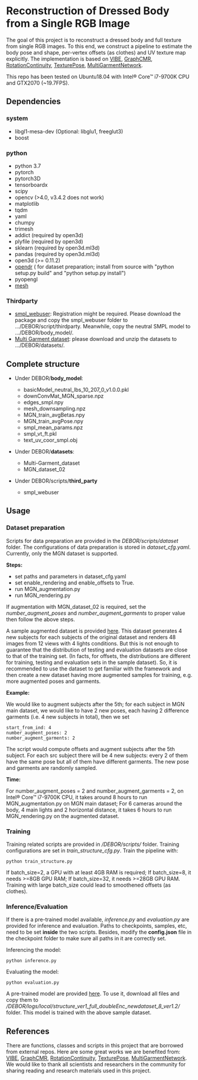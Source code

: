# Reconstruction of Dressed Body from a Single RGB Image
The goal of this project is to reconstruct a dressed body and full texture from single RGB images.
To this end, we construct a pipeline to estimate the body pose and shape, per-vertex offsets
(as clothes) and UV texture map explicitly. The implementation is based on [VIBE](https://github.com/mkocabas/VIBE), [GraphCMR](https://github.com/nkolot/GraphCMR), [RotationContinuity](https://github.com/papagina/RotationContinuity), [
TexturePose](https://github.com/geopavlakos/TexturePose), [MultiGarmentNetwork](https://github.com/bharat-b7/MultiGarmentNetwork). 

This repo has been tested on Ubuntu18.04 with Intel® Core™ i7-9700K CPU and GTX2070 (~19.7FPS).


## Dependencies
### system
- libgl1-mesa-dev (Optional: libglu1, freeglut3)
- boost
### python
- python 3.7
- pytorch
- pytorch3D
- tensorboardx
- scipy
- opencv (>4.0, v3.4.2 does not work)
- matplotlib
- tqdm
- yaml
- chumpy
- trimesh
- addict  (required by open3d)
- plyfile (required by open3d)
- sklearn (required by open3d.ml3d)
- pandas  (required by open3d.ml3d)
- open3d  (>= 0.11.2)
- [opendr](https://github.com/mattloper/opendr)  ( for dataset preparation; install from source with "python setup.py build" and "python setup.py install")
- pyopengl
- [mesh](https://github.com/MPI-IS/mesh)

### Thirdparty

- [smpl_webuser](http://smpl.is.tue.mpg.de): Registration might be required. Please download the package and copy the smpl_webuser folder to .../DEBOR/script/thirdparty. Meanwhile, copy the neutral SMPL model to .../DEBOR/body_model/.
- [Multi Garment dataset](https://datasets.d2.mpi-inf.mpg.de/MultiGarmentNetwork/Multi-Garmentdataset.zip): please download and unzip the datasets to .../DEBOR/datasets/.

## Complete structure 
- Under DEBOR/**body_model**:
	- basicModel_neutral_lbs_10_207_0_v1.0.0.pkl
	- downConvMat_MGN_sparse.npz
	- edges_smpl.npy
	- mesh_downsampling.npz
	- MGN_train_avgBetas.npy
	- MGN_train_avgPose.npy
	- smpl_mean_params.npz
	- smpl_vt_ft.pkl
	- text_uv_coor_smpl.obj

- Under DEBOR/**datasets**:
	- Multi-Garment_dataset
	- MGN_dataset_02
- Under DEBOR/scripts/**third_party**
    - smpl_webuser

## Usage
### Dataset preparation
Scripts for data preparation are provided in the *DEBOR/scripts/dataset* folder. The configurations of data preparation is stored in *dataset_cfg.yaml*. Currently, only the MGN dataset is supported.

**Steps:**
- set paths and parameters in dataset_cfg.yaml
- set enable_rendering and enable_offsets to True. 
- run MGN_augmentation.py
- run MGN_rendering.py

If augmentation with MGN_dataset_02 is required, set the *number_augment_poses* and *number_augment_garments* to proper value then follow the above steps. 

A sample augmented dataset is provided [here](https://drive.google.com/file/d/18xbbIQSOkmyq3ieNABQeiKK8mNy6vEQo/view?usp=sharing). This dataset generates 4 new subjects for each subjects of the original dataset and renders 48 images from 12 views with 4 lights conditions. But this is not enough to guarantee that the distribution of testing and evaluation datasets are close to that of the training set. (In facts, for offsets, the distributions are different for training, testing and evaluation sets in the sample dataset). So, it is recommended to use the dataset to get familiar with the framework and then create a new dataset having more augmented samples for training, e.g. more augmented poses and garments.

**Example:**

We would like to augment subjects after the 5th; for each subject in MGN main dataset, we would like to have 2 new poses, each having 2 difference garments (i.e. 4 new subjects in total), then we set
```
start_from_ind: 4
number_augment_poses: 2
number_augment_garments: 2
```
The script would compute offsets and augment subjects after the 5th subject. For each src subject there will be 4 new subjects: every 2 of them have the same pose but all of them have different garments. The new pose and garments are randomly sampled.

**Time:**

For number_augment_poses = 2 and number_augment_garments = 2, on Intel® Core™ i7-9700K CPU, it takes around 8 hours to run MGN_augmentation.py on MGN main dataset; For 6 cameras around the body, 4 main lights and 2 horizontal distance, it takes 6 hours to run MGN_rendering.py on the augmented dataset.

### Training
Training related scripts are provided in */DEBOR/scripts/* folder. Training configurations are set in *train_structure_cfg.py*. Train the pipeline with:

```
python train_structure.py 
```
If batch_size=2, a GPU with at least 4GB RAM is required; If batch_size=8, it needs >=8GB GPU RAM; If batch_size=32, it needs >=28GB GPU RAM. Training with large batch_size could lead to smoothened offsets (as clothes).

### Inference/Evaluation
If there is a pre-trained model available, *inference.py* and *evaluation.py* are provided for inference and evaluation. Paths to checkpoints, samples, etc, need to be set **inside** the two scripts. Besides, modify the **config.json** file in the checkpoint folder to make sure all paths in it are correctly set.

Inferencing the model:
```
python inference.py
```

Evaluating the model:
```
python evaluation.py
```
A pre-trained model are provided [here](https://drive.google.com/drive/folders/1VFp0nPBdMYyjKdAWuty7gTUGF7mIWT38?usp=sharing). To use it, download all files and copy them to */DEBOR/logs/local/structure_ver1_full_doubleEnc_newdataset_8_ver1.2/* folder. This model is trained with the above sample dataset.

## References
There are functions, classes and scripts in this project that are borrowed from external repos. Here are some great works we are benefited from: [VIBE](https://github.com/mkocabas/VIBE), [GraphCMR](https://github.com/nkolot/GraphCMR), [RotationContinuity](https://github.com/papagina/RotationContinuity), [
TexturePose](https://github.com/geopavlakos/TexturePose), [MultiGarmentNetwork](https://github.com/bharat-b7/MultiGarmentNetwork). We would  like  to  thank all scientists and researchers in the community for sharing reading and research materials used in this project. 



